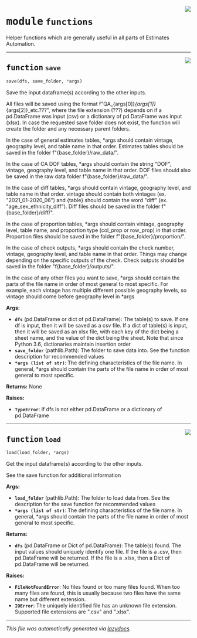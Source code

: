 <!-- markdownlint-disable -->

<a href="..\..\..\2022\Estimates_QC_Automation\functions.py#L0"><img align="right" style="float:right;" src="https://img.shields.io/badge/-source-cccccc?style=flat-square"></a>

# <kbd>module</kbd> `functions`
Helper functions which are generally useful in all parts of Estimates Automation. 


---

<a href="..\..\..\2022\Estimates_QC_Automation\functions.py#L19"><img align="right" style="float:right;" src="https://img.shields.io/badge/-source-cccccc?style=flat-square"></a>

## <kbd>function</kbd> `save`

```python
save(dfs, save_folder, *args)
```

Save the input dataframe(s) according to the other inputs. 

All files will be saved using the format f"QA_{args[0]}_{args[1]}_{args[2]}_etc.???", where the file extension (???) depends on if a pd.DataFrame was input (csv) or a dictionary of  pd.DataFrame was input (xlsx). In case the requested save folder does not exist, the function  will create the folder and any necessary parent folders.  

In the case of general estimates tables, *args should contain vintage, geography level, and table name in that order. Estimates tables should be saved in the folder  f"{base_folder}/raw_data/". 

In the case of CA DOF tables, *args should contain the string "DOF", vintage, geography level, and table name in that order. DOF files should also be saved in the raw data folder  f"{base_folder}/raw_data/". 

In the case of diff tables, *args should contain vintage, geography level, and table name in that order. vintage should contain both vintages (ex. "2021_01-2020_06") and {table} should  contain the word "diff" (ex. "age_sex_ethnicity_diff"). Diff files should be saved in the  folder f"{base_folder}/diff/". 

In the case of proportion tables, *args should contain vintage, geography level, table name, and proportion type (col_prop or row_prop) in that order. Proportion files should be saved in  the folder f"{base_folder}/proportion/". 

In the case of check outputs, *args should contain the check number, vintage, geography level, and table name in that order. Things may change depending on the specific outputs of the check. Check outputs should be saved in the folder "f{base_folder}/outputs/". 

In the case of any other files you want to save, *args should contain the parts of the file name in order of most general to most specific. For example, each vintage has multiple different  possible geography levels, so vintage should come before geography level in *args 



**Args:**
 
 - <b>`dfs`</b> (pd.DataFrame or dict of pd.DataFrame):  The table(s) to save. If one df is input,  then it will be saved as a csv file. If a dict of table(s) is input, then it will  be saved as an xlsx file, with each key of the dict being a sheet name, and the value  of the dict being the sheet. Note that since Python 3.6, dictionaries maintain insertion  order 
 - <b>`save_folder`</b> (pathlib.Path):  The folder to save data into. See the function description for  recommended values 
 - <b>`*args (list of str)`</b>:  The defining characteristics of the file name. In general, *args   should contain the parts of the file name in order of most general to most specific. 



**Returns:**
 None 



**Raises:**
 
 - <b>`TypeError`</b>:  If dfs is not either pd.DataFrame or a dictionary of pd.DataFrame 


---

<a href="..\..\..\2022\Estimates_QC_Automation\functions.py#L92"><img align="right" style="float:right;" src="https://img.shields.io/badge/-source-cccccc?style=flat-square"></a>

## <kbd>function</kbd> `load`

```python
load(load_folder, *args)
```

Get the input dataframe(s) according to the other inputs. 

See the save function for additional information 



**Args:**
 
 - <b>`load_folder`</b> (pathlib.Path):  The folder to load data from. See the description for the save   function for recommended values 
 - <b>`*args (list of str)`</b>:  The defining characteristics of the file name. In general, *args   should contain the parts of the file name in order of most general to most specific. 



**Returns:**
 
 - <b>`dfs`</b> (pd.DataFrame or Dict of pd.DataFrame):  The table(s) found. The input values should  uniquely identify one file. If the file is a .csv, then pd.DataFrame will be returned.  If the file is a .xlsx, then a Dict of pd.DataFrame will be returned. 



**Raises:**
 
 - <b>`FileNotFoundError`</b>:  No files found or too many files found. When too many files are found,  this is usually because two files have the same name but different extension. 
 - <b>`IOError`</b>:  The uniquely identified file has an unknown file extension. Supported file   extensions are ".csv" and ".xlsx". 




---

_This file was automatically generated via [lazydocs](https://github.com/ml-tooling/lazydocs)._
